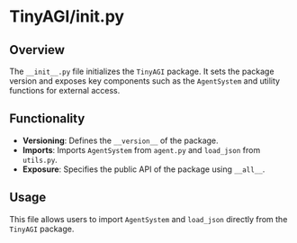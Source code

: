 
# TinyAGI/__init__.py

## Overview

The `__init__.py` file initializes the `TinyAGI` package. It sets the package version and exposes key components such as the `AgentSystem` and utility functions for external access.

## Functionality

- **Versioning**: Defines the `__version__` of the package.
- **Imports**: Imports `AgentSystem` from `agent.py` and `load_json` from `utils.py`.
- **Exposure**: Specifies the public API of the package using `__all__`.

## Usage

This file allows users to import `AgentSystem` and `load_json` directly from the `TinyAGI` package.
